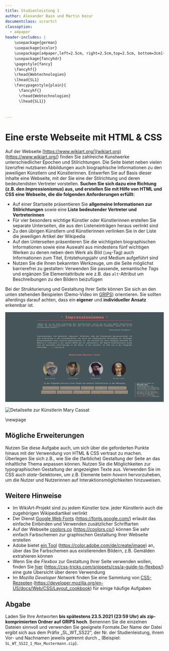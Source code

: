```yaml
---
title: Studienleistung 1
author: Alexander Bazo und Martin Kocur
documentclass: scrartcl
classoption:
  - a4paper
header-includes: |
    \usepackage{german}
	\usepackage{xcolor} 
    \usepackage[a4paper,left=2.5cm, right=2.5cm,top=2.5cm, bottom=3cm]{geometry}
    \usepackage{fancyhdr}
    \pagestyle{fancy}
    \fancyhf{}
    \rhead{Webtechnologien}
    \lhead{SL1}
    \fancypagestyle{plain}{
      \fancyhf{}
      \rhead{Webtechnologien}
      \lhead{SL1}}


---
```


# Eine erste Webseite mit HTML & CSS

Auf der Webseite [https://www.wikiart.org/](wikiart.org) (https://www.wikiart.org/) finden Sie zahlreiche Kunstwerke unterschiedlicher Epochen und Stilrichtungen. Die Seite bietet neben vielen lizenzfrei nutzbaren Abbildungen auch biographische Informationen zu den jeweiligen Künstlern und Künstlerinnen. Entwerfen Sie auf Basis dieser Inhalte eine Webseite, mit der Sie eine der Stilrichtung und deren bedeutendsten Vertreter vorstellen. **Suchen Sie sich dazu eine Richtung (z.B. den *Impressionismus*) aus, und erstellen Sie mit Hilfe von HTML und CSS eine Webseite, die die folgenden Anforderungen erfüllt:**

- Auf einer Startseite präsentieren Sie **allgemeine Informationen zur Stilrichtungen** sowie eine **Liste bedeutender Vertreter und Vertreterinnen**
- Für vier besonders wichtige Künstler oder Künstlerinnen erstellen Sie separate Unterseiten, die aus den Listeneinträgen heraus verlinkt sind
- Zu den übrigen Künstlern und Künstlerinnen verlinken Sie in der Liste die jeweiligen Artikel der Wikipedia
- Auf den Unterseiten präsentieren Sie die wichtigsten biographischen Informationen sowie eine Auswahl aus mindestens fünf wichtigen Werken zu denen neben dem Werk als Bild (`img`-Tag) auch Informationen zum Titel, Entstehungsjahr und Medium aufgeführt sind
- Nutzen Sie die Ihnen bekannten Werkzeuge, um die Seite möglichst barrierefrei zu gestalten: Verwenden Sie passende, semantische *Tags* und ergänzen Sie Elementattribute wie z.B. das `alt`-Attribut um Beschreibungen zu den Bildern beizufügen

Bei der Strukturierung und Gestaltung Ihrer Seite können Sie sich an den unten stehenden Beispielen (Demo-Video im [GRIPS](https://elearning.uni-regensburg.de/mod/page/view.php?id=1785694)) orientieren. Sie sollten allerdings darauf achten, dass ein **eigener** und **individueller Ansatz** erkennbar ist.

![Überblicksseite zur Stilrichtung Impressionismus](./example-website-main.png)

![Detailseite zur Künstlerin Mary Cassat](./example-website-sub.png)

\newpage
## Mögliche Erweiterungen

Nutzen Sie diese Aufgabe auch, um sich über die geforderten Punkte hinaus mit der Verwendung von HTML & CSS vertraut zu machen. Überlegen Sie sich z.B., wie Sie die (farbliche) Gestaltung der Seite an das inhaltliche Thema anpassen können. Nutzen Sie die Möglichkeiten zur typographischen Gestaltung der angezeigten Texte aus. Verwenden Sie im CSS auch *state*-Selektoren, um z.B. Elemente beim *hovern* hervorzuheben, um die Nutzer und Nutzerinnen auf Interaktionsmöglichkeiten hinzuweisen.

## Weitere Hinweise

- Im WikiArt-Projekt sind zu jedem Künstler bzw. jeder Künstlerin auch die zugehörigen Wikipediartikel verlinkt
- Der Dienst [Google Web Fonts](https://fonts.google.com/) (https://fonts.google.com/) erlaubt das einfache Einbinden und Verwenden zusätzlicher Schriftarten
- Auf der Webseite [coolors.co](https://coolors.co/) (https://coolors.co/) können Sie sehr einfach Farbschemen zur graphischen Gestaltung Ihrer Webseite erstellen
- Adobe bietet [ein Tool](https://color.adobe.com/de/create/image) (https://color.adobe.com/de/create/image) an, über das Sie Farbschemen aus existierenden Bildern, z.B. Gemälden extrahieren können
- Wenn Sie die *Flexbox* zur Gestaltung Ihrer Seite verwenden wollen, finden Sie [hier](https://css-tricks.com/snippets/css/a-guide-to-flexbox/) (https://css-tricks.com/snippets/css/a-guide-to-flexbox/) eine gute Übersicht über deren Verwendung
- Im *Mozilla Developer Network* finden Sie eine Sammlung von [CSS-Rezepten](https://developer.mozilla.org/en-US/docs/Web/CSS/Layout_cookbook) (https://developer.mozilla.org/en-US/docs/Web/CSS/Layout_cookbook) für einige häufige Aufgaben

## Abgabe

Laden Sie Ihre Antworten **bis spätestens 23.5.2021 (23:59 Uhr) als zip-komprimierten Ordner auf GRIPS hoch**. Benennen Sie die einzelnen Dateien sinnvoll und verwenden Sie geeignete Formate.Der Name der Datei ergibt sich aus dem Präfix „SL_WT_SS22“, der Nr. der Studienleistung, ihrem Vor- und Nachnamen jeweils getrennt durch _ (Beispiel: `SL_WT_SS22_1_Max_Mustermann.zip`).
